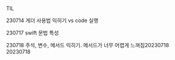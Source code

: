 TIL

230714
게더 사용법 익히기
vs code 실행

230717
swift 문법 특성

230718
주석, 변수, 메서드 익히기. 메서드가 너무 어렵게 느껴짐20230718
20230718
